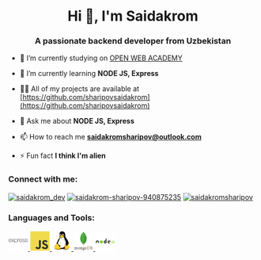 <h1 align="center">Hi 👋, I'm Saidakrom</h1>
<h3 align="center">A passionate backend developer from Uzbekistan</h3>

- 🔭 I’m currently studying on [OPEN WEB ACADEMY](https://www.owa.uz)

- 🌱 I’m currently learning **NODE JS, Express**

- 👨‍💻 All of my projects are available at [https://github.com/sharipovsaidakrom](https://github.com/sharipovsaidakrom)

- 💬 Ask me about **NODE JS, Express**

- 📫 How to reach me **saidakromsharipov@outlook.com**

- ⚡ Fun fact **I think I'm alien**

<h3 align="left">Connect with me:</h3>
<p align="left">
<a href="https://twitter.com/saidakrom_dev" target="blank"><img align="center" src="https://raw.githubusercontent.com/rahuldkjain/github-profile-readme-generator/master/src/images/icons/Social/twitter.svg" alt="saidakrom_dev" height="30" width="40" /></a>
<a href="https://linkedin.com/in/saidakrom-sharipov-940875235" target="blank"><img align="center" src="https://raw.githubusercontent.com/rahuldkjain/github-profile-readme-generator/master/src/images/icons/Social/linked-in-alt.svg" alt="saidakrom-sharipov-940875235" height="30" width="40" /></a>
<a href="https://instagram.com/sharipovsaidakrom" target="blank"><img align="center" src="https://raw.githubusercontent.com/rahuldkjain/github-profile-readme-generator/master/src/images/icons/Social/instagram.svg" alt="saidakromsharipov" height="30" width="40" /></a>
</p>

<h3 align="left">Languages and Tools:</h3>
<p align="left"> <a href="https://expressjs.com" target="_blank" rel="noreferrer"> <img src="https://raw.githubusercontent.com/devicons/devicon/master/icons/express/express-original-wordmark.svg" alt="express" width="40" height="40"/> </a> <a href="https://developer.mozilla.org/en-US/docs/Web/JavaScript" target="_blank" rel="noreferrer"> <img src="https://raw.githubusercontent.com/devicons/devicon/master/icons/javascript/javascript-original.svg" alt="javascript" width="40" height="40"/> </a> <a href="https://www.linux.org/" target="_blank" rel="noreferrer"> <img src="https://raw.githubusercontent.com/devicons/devicon/master/icons/linux/linux-original.svg" alt="linux" width="40" height="40"/> </a> <a href="https://www.mongodb.com/" target="_blank" rel="noreferrer"> <img src="https://raw.githubusercontent.com/devicons/devicon/master/icons/mongodb/mongodb-original-wordmark.svg" alt="mongodb" width="40" height="40"/> </a> <a href="https://nodejs.org" target="_blank" rel="noreferrer"> <img src="https://raw.githubusercontent.com/devicons/devicon/master/icons/nodejs/nodejs-original-wordmark.svg" alt="nodejs" width="40" height="40"/> </a> </p>

